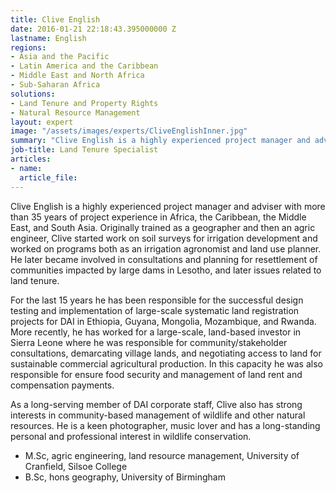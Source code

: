 ```yaml
---
title: Clive English
date: 2016-01-21 22:18:43.395000000 Z
lastname: English
regions:
- Asia and the Pacific
- Latin America and the Caribbean
- Middle East and North Africa
- Sub-Saharan Africa
solutions:
- Land Tenure and Property Rights
- Natural Resource Management
layout: expert
image: "/assets/images/experts/CliveEnglishInner.jpg"
summary: "Clive English is a highly experienced project manager and adviser with more than 35 years of project experience in Africa, the Caribbean, the Middle East, and South Asia."
job-title: Land Tenure Specialist
articles:
- name:
  article_file:
---
```


Clive English is a highly experienced project manager and adviser with more than 35 years of project experience in Africa, the Caribbean, the Middle East, and South Asia. Originally trained as a geographer and then an agric engineer, Clive started work on soil surveys for irrigation development and worked on programs both as an irrigation agronomist and land use planner. He later became involved in consultations and planning for resettlement of communities impacted by large dams in Lesotho, and later issues related to land tenure.

For the last 15 years he has been responsible for the successful design testing and implementation of large-scale systematic land registration projects for DAI in Ethiopia, Guyana, Mongolia, Mozambique, and Rwanda. More recently, he has worked for a large-scale, land-based investor in Sierra Leone where he was responsible for community/stakeholder consultations, demarcating village lands, and negotiating access to land for sustainable commercial agricultural production. In this capacity he was also responsible for ensure food security and management of land rent and compensation payments.

As a long-serving member of DAI corporate staff, Clive also has strong interests in community-based management of wildlife and other natural resources. He is a keen photographer, music lover and has a long-standing personal and professional interest in wildlife conservation.

* M.Sc, agric engineering, land resource management, University of Cranfield, Silsoe College
* B.Sc, hons geography, University of Birmingham
